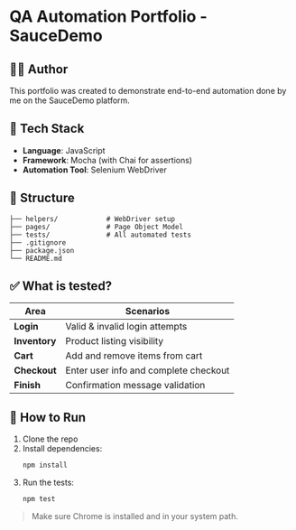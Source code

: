 # QA Automation Portfolio - SauceDemo

## 🙋‍♂️ Author
This portfolio was created to demonstrate end-to-end automation done by me on the SauceDemo platform.

## 🧪 Tech Stack
- **Language**: JavaScript
- **Framework**: Mocha (with Chai for assertions)
- **Automation Tool**: Selenium WebDriver

## 📁 Structure
```
├── helpers/            # WebDriver setup
├── pages/              # Page Object Model
├── tests/              # All automated tests
├── .gitignore
├── package.json
└── README.md
```

## ✅ What is tested?
| Area        | Scenarios |
|-------------|-----------|
| **Login**   | Valid & invalid login attempts |
| **Inventory** | Product listing visibility |
| **Cart**    | Add and remove items from cart |
| **Checkout**| Enter user info and complete checkout |
| **Finish**  | Confirmation message validation |

## 🚀 How to Run
1. Clone the repo
2. Install dependencies:
   ```bash
   npm install
   ```
3. Run the tests:
   ```bash
   npm test
   ```

> Make sure Chrome is installed and in your system path.
